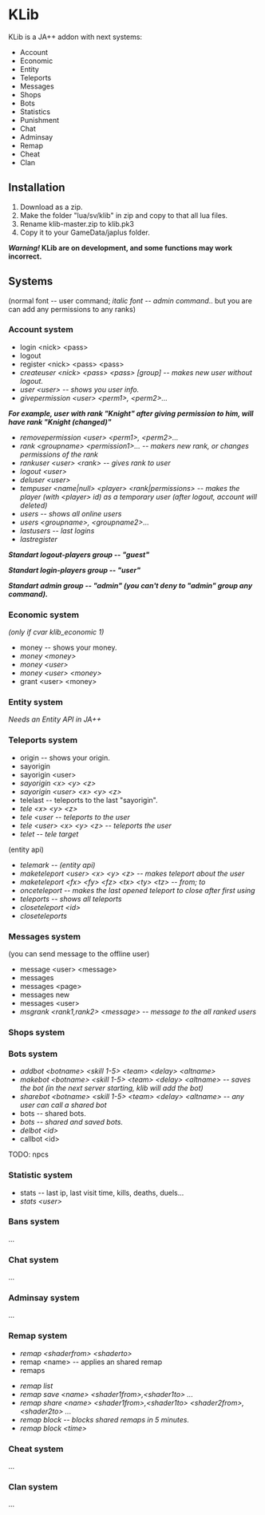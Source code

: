 KLib
======================
KLib is a JA++ addon with next systems:
- Account
- Economic
- Entity
- Teleports
- Messages
- Shops
- Bots
- Statistics
- Punishment
- Chat
- Adminsay
- Remap
- Cheat
- Clan

Installation
-----------------------
1. Download as a zip.
2. Make the folder "lua/sv/klib" in zip and copy to that all lua files.
3. Rename klib-master.zip to klib.pk3
4. Copy it to your GameData/japlus folder.

***Warning!* KLib are on development, and some functions may work incorrect.**

Systems
-----------------------

(normal font -- user command; *italic font -- admin command*.. but you are can add any permissions to any ranks)

### Account system

- login &lt;nick> &lt;pass>
- logout
- register &lt;nick> &lt;pass> &lt;pass>
- *createuser &lt;nick> &lt;pass> &lt;pass> [group] -- makes new user without logout.*
- *user &lt;user> -- shows you user info.*
- *givepermission &lt;user> &lt;perm1>, &lt;perm2>...*

***For example, user with rank "Knight" after giving permission to him, will have rank "Knight (changed)"***

- *removepermission &lt;user> &lt;perm1>, &lt;perm2>...*
- *rank &lt;groupname> &lt;permission1>... -- makers new rank, or changes permissions of the rank*
- *rankuser &lt;user> &lt;rank> -- gives rank to user*
- *logout &lt;user>*
- *deluser &lt;user>*
- *tempuser &lt;name|null> &lt;player> &lt;rank|permissions> -- makes the player (with &lt;player> id) as a temporary user (after logout, account will deleted)*
- *users -- shows all online users*
- *users &lt;groupname>, &lt;groupname2>...*
- *lastusers -- last logins*
- *lastregister*

***Standart logout-players group -- "guest"***

***Standart login-players group -- "user"***

***Standart admin group -- "admin" (you can't deny to "admin" group any command).***

### Economic system
*(only if cvar klib_economic 1)*
- money -- shows your money.
- *money &lt;money>*
- *money &lt;user>*
- *money &lt;user> &lt;money>*
- grant &lt;user> &lt;money>

### Entity system
*Needs an Entity API in JA++*

### Teleports system
- origin -- shows your origin.
- sayorigin
- sayorigin &lt;user>
- *sayorigin &lt;x> &lt;y> &lt;z>*
- *sayorigin &lt;user> &lt;x> &lt;y> &lt;z>*
- telelast -- teleports to the last "sayorigin".
- *tele &lt;x> &lt;y> &lt;z>*
- *tele &lt;user -- teleports to the user*
- *tele &lt;user> &lt;x> &lt;y> &lt;z> -- teleports the user*
- *telet -- tele target*

(entity api)

- *telemark -- (entity api)*
- *maketeleport &lt;user> &lt;x> &lt;y> &lt;z> -- makes teleport about the user*
- *maketeleport &lt;fx> &lt;fy> &lt;fz> &lt;tx> &lt;ty> &lt;tz> -- from; to*
- *onceteleport -- makes the last opened teleport to close after first using*
- *teleports -- shows all teleports*
- *closeteleport &lt;id>*
- *closeteleports*

### Messages system
(you can send message to the offline user)
- message &lt;user> &lt;message>
- messages
- messages &lt;page>
- messages new
- messages &lt;user>
- *msgrank &lt;rank1,rank2> &lt;message> -- message to the all ranked users*

### Shops system
### Bots system
- *addbot &lt;botname> &lt;skill 1-5> &lt;team> &lt;delay> &lt;altname>*
- *makebot &lt;botname> &lt;skill 1-5> &lt;team> &lt;delay> &lt;altname> -- saves the bot (in the next server starting, klib will add the bot)*
- *sharebot &lt;botname> &lt;skill 1-5> &lt;team> &lt;delay> &lt;altname> -- any user can call a shared bot*
- bots -- shared bots.
- *bots -- shared and saved bots.*
- *delbot &lt;id>*
- callbot &lt;id>
		
TODO: npcs

### Statistic system
- stats -- last ip, last visit time, kills, deaths, duels...
- *stats &lt;user>*

### Bans system
...

### Chat system
...

### Adminsay system
...

### Remap system
- *remap &lt;shaderfrom> &lt;shaderto>*
- remap &lt;name> -- applies an shared remap
- remaps
+ *remap list*
+ *remap save &lt;name> &lt;shader1from>,&lt;shader1to> ...*
+ *remap share &lt;name> &lt;shader1from>,&lt;shader1to> &lt;shader2from>,&lt;shader2to> ...*
+ *remap block -- blocks shared remaps in 5 minutes.*
+ *remap block &lt;time>*

### Cheat system
...

### Clan system
...
